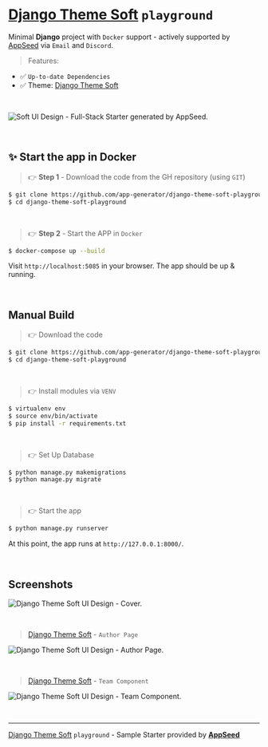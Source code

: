 # [Django Theme Soft](https://github.com/app-generator/django-theme-soft-design) `playground`

Minimal **Django** project with `Docker` support - actively supported by [AppSeed](https://appseed.us/) via `Email` and `Discord`.

> Features: 

- ✅ `Up-to-date Dependencies`
- ✅ Theme: [Django Theme Soft](https://github.com/app-generator/django-theme-soft-design)

<br />

![Soft UI Design - Full-Stack Starter generated by AppSeed.](https://user-images.githubusercontent.com/51070104/168812602-e35bad42-823f-4d3e-9d13-87a6c06c5a63.png)

<br>

## ✨ Start the app in Docker

> 👉 **Step 1** - Download the code from the GH repository (using `GIT`) 

```bash
$ git clone https://github.com/app-generator/django-theme-soft-playground.git
$ cd django-theme-soft-playground
```

<br />

> 👉 **Step 2** - Start the APP in `Docker`

```bash
$ docker-compose up --build 
```

Visit `http://localhost:5085` in your browser. The app should be up & running.

<br />

## Manual Build 

> 👉 Download the code  

```bash
$ git clone https://github.com/app-generator/django-theme-soft-playground.git
$ cd django-theme-soft-playground
```

<br />

> 👉 Install modules via `VENV`  

```bash
$ virtualenv env
$ source env/bin/activate
$ pip install -r requirements.txt
```

<br />

> 👉 Set Up Database

```bash
$ python manage.py makemigrations
$ python manage.py migrate
```

<br />

> 👉 Start the app

```bash
$ python manage.py runserver
```

At this point, the app runs at `http://127.0.0.1:8000/`. 

<br />

## Screenshots

![Django Theme Soft UI Design - Cover.](https://user-images.githubusercontent.com/51070104/203517522-f913cc7f-6aa9-4f71-9582-74e1923df05d.jpg)

<br />

> [Django Theme Soft](https://github.com/app-generator/django-theme-soft-design) - `Author Page`

![Django Theme Soft UI Design - Author Page.](https://user-images.githubusercontent.com/51070104/203517708-124222e5-3823-4b27-82ca-7268dcea2699.jpg)

<br />

> [Django Theme Soft](https://github.com/app-generator/django-theme-soft-design) - `Team Component`

![Django Theme Soft UI Design - Team Component.](https://user-images.githubusercontent.com/51070104/203517888-0d327a87-48fc-4240-b009-fca1646c2782.jpg)

<br />

---
[Django Theme Soft](https://github.com/app-generator/django-theme-soft-design) `playground` - Sample Starter provided by **[AppSeed](https://appseed.us/)**
